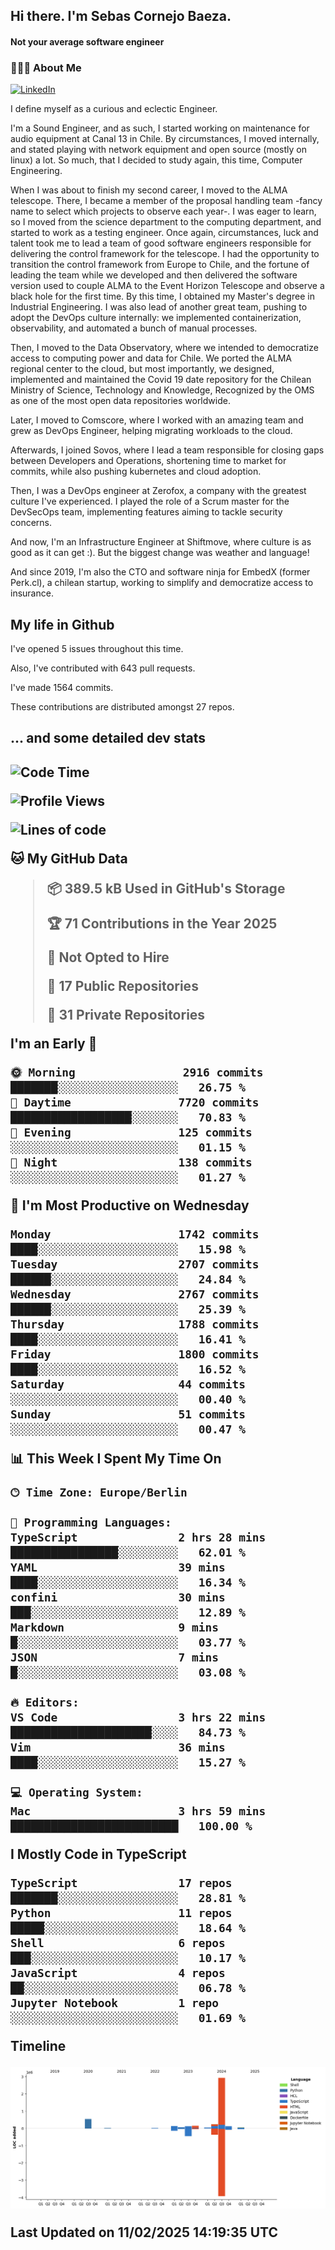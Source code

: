 <h2> Hi there.  I'm Sebas Cornejo Baeza.</h2>
<h4> Not your average software engineer</h4>
<h3> 👨🏻‍💻 About Me </h3>
<a href="http://linkedin.com/in/sebastian-cornejo-baeza/"><img alt="LinkedIn" src="https://img.shields.io/badge/Sebas%20Cornejo%20-informational?style=appveyor&logo=linkedin"></a>


I define myself as a curious and eclectic Engineer.

I'm a Sound Engineer, and as such, I started working on maintenance for audio equipment at Canal 13 in Chile.
By circumstances, I moved internally, and stated playing with network equipment and open source (mostly on linux) 
a lot. So much, that I decided to study again, this time, Computer Engineering.

When I was about to finish my second career, I moved to the ALMA telescope. There, I became a member of the proposal handling team
-fancy name to select which projects to observe each year-. 
I was eager to learn, so I moved from the science department to the computing department, and started to work as 
a testing engineer. Once again, circumstances, luck and talent took me to lead a team of good software engineers 
responsible for delivering the control framework for the telescope. I had the opportunity to transition the control framework from
Europe to Chile, and the fortune of leading the team while we developed and then delivered the software
version used to couple ALMA to the Event Horizon Telescope and observe a black hole for the first time.
By this time, I obtained my Master's degree in Industrial Engineering.
I was also lead of another great team, pushing to adopt the DevOps culture internally: we implemented containerization, observability, and automated a bunch of manual processes.

Then, I moved to the Data Observatory, where we intended to democratize access to computing power
and data for Chile. We ported the ALMA regional center to the cloud, but most importantly, we designed, implemented
and maintained the Covid 19 date repository for the Chilean Ministry of Science, Technology and Knowledge, Recognized by the OMS as one of the most open
data repositories worldwide.

Later, I moved to Comscore, where I worked with an amazing team and grew as DevOps Engineer, helping migrating workloads to the cloud.

Afterwards, I joined Sovos, where I lead a team responsible for closing gaps between Developers and Operations, shortening time to market for commits, while
also pushing kubernetes and cloud adoption.

Then, I was a DevOps engineer at Zerofox, a company with the greatest culture I've experienced. I played the role of a Scrum master for the DevSecOps team,
implementing features aiming to tackle security concerns.

And now, I'm an Infrastructure Engineer at Shiftmove, where culture is as good as it can get :). But the biggest change was weather and language!
 
And since 2019, I'm also the CTO and software ninja for EmbedX (former Perk.cl), a chilean startup, working to simplify and democratize access to insurance.

<h2> My life in Github </h2>

I've opened 5 issues throughout this time.

Also, I've contributed with 643 pull requests.

I've made 1564 commits.

These contributions are distributed amongst 27 repos.

<h2>... and some detailed dev stats<h2>

<!--START_SECTION:waka-->
![Code Time](http://img.shields.io/badge/Code%20Time-1%2C004%20hrs%2026%20mins-blue)

![Profile Views](http://img.shields.io/badge/Profile%20Views-2-blue)

![Lines of code](https://img.shields.io/badge/From%20Hello%20World%20I%27ve%20Written-4.4%20million%20lines%20of%20code-blue)

**🐱 My GitHub Data** 

> 📦 389.5 kB Used in GitHub's Storage 
 > 
> 🏆 71 Contributions in the Year 2025
 > 
> 🚫 Not Opted to Hire
 > 
> 📜 17 Public Repositories 
 > 
> 🔑 31 Private Repositories 
 > 
**I'm an Early 🐤** 

```text
🌞 Morning                2916 commits        ███████░░░░░░░░░░░░░░░░░░   26.75 % 
🌆 Daytime                7720 commits        ██████████████████░░░░░░░   70.83 % 
🌃 Evening                125 commits         ░░░░░░░░░░░░░░░░░░░░░░░░░   01.15 % 
🌙 Night                  138 commits         ░░░░░░░░░░░░░░░░░░░░░░░░░   01.27 % 
```
📅 **I'm Most Productive on Wednesday** 

```text
Monday                   1742 commits        ████░░░░░░░░░░░░░░░░░░░░░   15.98 % 
Tuesday                  2707 commits        ██████░░░░░░░░░░░░░░░░░░░   24.84 % 
Wednesday                2767 commits        ██████░░░░░░░░░░░░░░░░░░░   25.39 % 
Thursday                 1788 commits        ████░░░░░░░░░░░░░░░░░░░░░   16.41 % 
Friday                   1800 commits        ████░░░░░░░░░░░░░░░░░░░░░   16.52 % 
Saturday                 44 commits          ░░░░░░░░░░░░░░░░░░░░░░░░░   00.40 % 
Sunday                   51 commits          ░░░░░░░░░░░░░░░░░░░░░░░░░   00.47 % 
```


📊 **This Week I Spent My Time On** 

```text
🕑︎ Time Zone: Europe/Berlin

💬 Programming Languages: 
TypeScript               2 hrs 28 mins       ████████████████░░░░░░░░░   62.01 % 
YAML                     39 mins             ████░░░░░░░░░░░░░░░░░░░░░   16.34 % 
confini                  30 mins             ███░░░░░░░░░░░░░░░░░░░░░░   12.89 % 
Markdown                 9 mins              █░░░░░░░░░░░░░░░░░░░░░░░░   03.77 % 
JSON                     7 mins              █░░░░░░░░░░░░░░░░░░░░░░░░   03.08 % 

🔥 Editors: 
VS Code                  3 hrs 22 mins       █████████████████████░░░░   84.73 % 
Vim                      36 mins             ████░░░░░░░░░░░░░░░░░░░░░   15.27 % 

💻 Operating System: 
Mac                      3 hrs 59 mins       █████████████████████████   100.00 % 
```

**I Mostly Code in TypeScript** 

```text
TypeScript               17 repos            ███████░░░░░░░░░░░░░░░░░░   28.81 % 
Python                   11 repos            █████░░░░░░░░░░░░░░░░░░░░   18.64 % 
Shell                    6 repos             ███░░░░░░░░░░░░░░░░░░░░░░   10.17 % 
JavaScript               4 repos             ██░░░░░░░░░░░░░░░░░░░░░░░   06.78 % 
Jupyter Notebook         1 repo              ░░░░░░░░░░░░░░░░░░░░░░░░░   01.69 % 
```



**Timeline**

![Lines of Code chart](https://raw.githubusercontent.com/scornejob/scornejob/master/assets/bar_graph.png)


 Last Updated on 11/02/2025 14:19:35 UTC
<!--END_SECTION:waka-->
